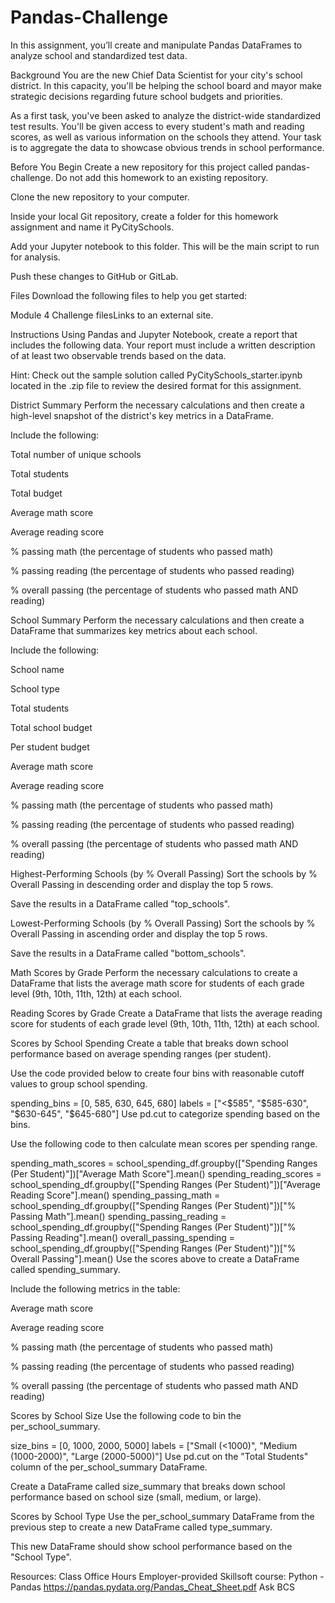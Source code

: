 # Pandas-Challenge

In this assignment, you’ll create and manipulate Pandas DataFrames to analyze school and standardized test data.

Background
You are the new Chief Data Scientist for your city's school district. In this capacity, you'll be helping the school board and mayor make strategic decisions regarding future school budgets and priorities.

As a first task, you've been asked to analyze the district-wide standardized test results. You'll be given access to every student's math and reading scores, as well as various information on the schools they attend. Your task is to aggregate the data to showcase obvious trends in school performance.

Before You Begin
Create a new repository for this project called pandas-challenge. Do not add this homework to an existing repository.

Clone the new repository to your computer.

Inside your local Git repository, create a folder for this homework assignment and name it PyCitySchools.

Add your Jupyter notebook to this folder. This will be the main script to run for analysis.

Push these changes to GitHub or GitLab.

Files
Download the following files to help you get started:

Module 4 Challenge filesLinks to an external site.

Instructions
Using Pandas and Jupyter Notebook, create a report that includes the following data. Your report must include a written description of at least two observable trends based on the data.

Hint: Check out the sample solution called PyCitySchools_starter.ipynb located in the .zip file to review the desired format for this assignment.

District Summary
Perform the necessary calculations and then create a high-level snapshot of the district's key metrics in a DataFrame.

Include the following:

Total number of unique schools

Total students

Total budget

Average math score

Average reading score

% passing math (the percentage of students who passed math)

% passing reading (the percentage of students who passed reading)

% overall passing (the percentage of students who passed math AND reading)

School Summary
Perform the necessary calculations and then create a DataFrame that summarizes key metrics about each school.

Include the following:

School name

School type

Total students

Total school budget

Per student budget

Average math score

Average reading score

% passing math (the percentage of students who passed math)

% passing reading (the percentage of students who passed reading)

% overall passing (the percentage of students who passed math AND reading)

Highest-Performing Schools (by % Overall Passing)
Sort the schools by % Overall Passing in descending order and display the top 5 rows.

Save the results in a DataFrame called "top_schools".

Lowest-Performing Schools (by % Overall Passing)
Sort the schools by % Overall Passing in ascending order and display the top 5 rows.

Save the results in a DataFrame called "bottom_schools".

Math Scores by Grade
Perform the necessary calculations to create a DataFrame that lists the average math score for students of each grade level (9th, 10th, 11th, 12th) at each school.

Reading Scores by Grade
Create a DataFrame that lists the average reading score for students of each grade level (9th, 10th, 11th, 12th) at each school.

Scores by School Spending
Create a table that breaks down school performance based on average spending ranges (per student).

Use the code provided below to create four bins with reasonable cutoff values to group school spending.

spending_bins = [0, 585, 630, 645, 680]
labels = ["<$585", "$585-630", "$630-645", "$645-680"]
Use pd.cut to categorize spending based on the bins.

Use the following code to then calculate mean scores per spending range.

spending_math_scores = school_spending_df.groupby(["Spending Ranges (Per Student)"])["Average Math Score"].mean()
spending_reading_scores = school_spending_df.groupby(["Spending Ranges (Per Student)"])["Average Reading Score"].mean()
spending_passing_math = school_spending_df.groupby(["Spending Ranges (Per Student)"])["% Passing Math"].mean()
spending_passing_reading = school_spending_df.groupby(["Spending Ranges (Per Student)"])["% Passing Reading"].mean()
overall_passing_spending = school_spending_df.groupby(["Spending Ranges (Per Student)"])["% Overall Passing"].mean()
Use the scores above to create a DataFrame called spending_summary.

Include the following metrics in the table:

Average math score

Average reading score

% passing math (the percentage of students who passed math)

% passing reading (the percentage of students who passed reading)

% overall passing (the percentage of students who passed math AND reading)

Scores by School Size
Use the following code to bin the per_school_summary.

size_bins = [0, 1000, 2000, 5000]
labels = ["Small (<1000)", "Medium (1000-2000)", "Large (2000-5000)"]
Use pd.cut on the "Total Students" column of the per_school_summary DataFrame.

Create a DataFrame called size_summary that breaks down school performance based on school size (small, medium, or large).

Scores by School Type
Use the per_school_summary DataFrame from the previous step to create a new DataFrame called type_summary.

This new DataFrame should show school performance based on the "School Type".

Resources: 
Class Office Hours
Employer-provided Skillsoft course: Python - Pandas
https://pandas.pydata.org/Pandas_Cheat_Sheet.pdf
Ask BCS
